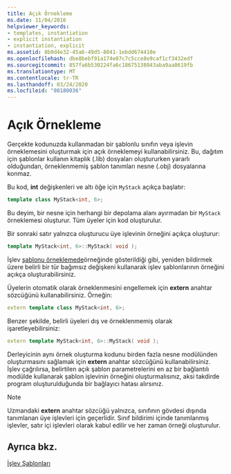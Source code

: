 ```yaml
---
title: Açık Örnekleme
ms.date: 11/04/2016
helpviewer_keywords:
- templates, instantiation
- explicit instantiation
- instantiation, explicit
ms.assetid: 8b0d4e32-45a6-49d5-8041-1ebdd674410e
ms.openlocfilehash: dbe8bebf91a174e07c7c5cce8e9caf1cf3432edf
ms.sourcegitcommit: 857fa6b530224fa6c18675138043aba9aa0619fb
ms.translationtype: MT
ms.contentlocale: tr-TR
ms.lasthandoff: 03/24/2020
ms.locfileid: "80180036"
---
```

# <a name="explicit-instantiation"></a>Açık Örnekleme

Gerçekte kodunuzda kullanmadan bir şablonlu sınıfın veya işlevin örneklemesini oluşturmak için açık örneklemeyi kullanabilirsiniz. Bu, dağıtım için şablonlar kullanın kitaplık (.lib) dosyaları oluştururken yararlı olduğundan, örneklenmemiş şablon tanımları nesne (.obj) dosyalarına konmaz.

Bu kod, **int** değişkenleri ve altı öğe için `MyStack` açıkça başlatır:

```cpp
template class MyStack<int, 6>;
```

Bu deyim, bir nesne için herhangi bir depolama alanı ayırmadan bir `MyStack` örneklemesi oluşturur. Tüm üyeler için kod oluşturulur.

Bir sonraki satır yalnızca oluşturucu üye işlevinin örneğini açıkça oluşturur:

```cpp
template MyStack<int, 6>::MyStack( void );
```

İşlev [şablonu örneklemede](../cpp/function-template-instantiation.md)örneğinde gösterildiği gibi, yeniden bildirmek üzere belirli bir tür bağımsız değişkeni kullanarak işlev şablonlarının örneğini açıkça oluşturabilirsiniz.

Üyelerin otomatik olarak örneklenmesini engellemek için **extern** anahtar sözcüğünü kullanabilirsiniz. Örneğin:

```cpp
extern template class MyStack<int, 6>;
```

Benzer şekilde, belirli üyeleri dış ve örneklenmemiş olarak işaretleyebilirsiniz:

```cpp
extern template MyStack<int, 6>::MyStack( void );
```

Derleyicinin aynı örnek oluşturma kodunu birden fazla nesne modülünden oluşturmasını sağlamak için **extern** anahtar sözcüğünü kullanabilirsiniz. İşlev çağrılırsa, belirtilen açık şablon parametrelerini en az bir bağlantılı modülde kullanarak şablon işlevinin örneğini oluşturmalısınız, aksi takdirde program oluşturulduğunda bir bağlayıcı hatası alırsınız.

> [!NOTE]
>  Uzmandaki **extern** anahtar sözcüğü yalnızca, sınıfının gövdesi dışında tanımlanan üye işlevleri için geçerlidir. Sınıf bildirimi içinde tanımlanmış işlevler, satır içi işlevleri olarak kabul edilir ve her zaman örneği oluşturulur.

## <a name="see-also"></a>Ayrıca bkz.

[İşlev Şablonları](../cpp/function-templates.md)
